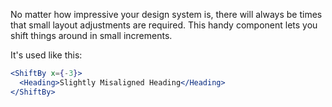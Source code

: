 No matter how impressive your design system is, there will always be times that small layout adjustments are required. This handy component lets you shift things around in small increments.

It's used like this:

```jsx
<ShiftBy x={-3}>
  <Heading>Slightly Misaligned Heading</Heading>
</ShiftBy>
```
